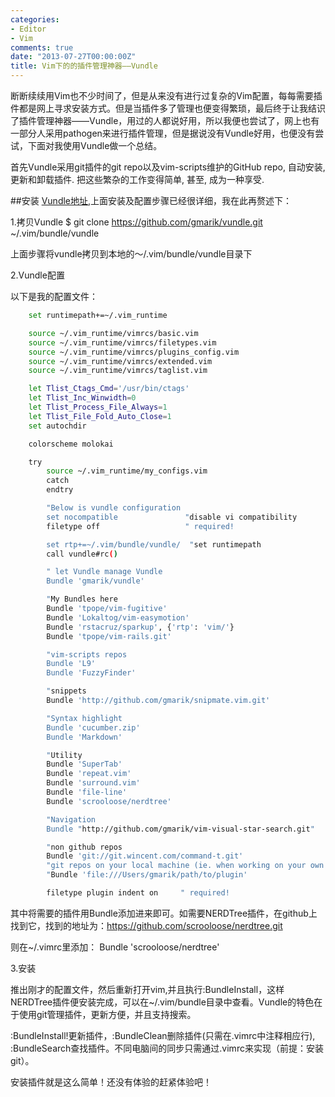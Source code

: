 ```yaml
---
categories:
- Editor
- Vim
comments: true
date: "2013-07-27T00:00:00Z"
title: Vim下的的插件管理神器——Vundle
---
```

断断续续用Vim也不少时间了，但是从来没有进行过复杂的Vim配置，每每需要插件都是网上寻求安装方式。但是当插件多了管理也便变得繁琐，最后终于让我结识了插件管理神器——Vundle，用过的人都说好用，所以我便也尝试了，网上也有一部分人采用pathogen来进行插件管理，但是据说没有Vundle好用，也便没有尝试，下面对我使用Vundle做一个总结。

首先Vundle采用git插件的git repo以及vim-scripts维护的GitHub repo, 自动安装, 更新和卸载插件. 把这些繁杂的工作变得简单, 甚至, 成为一种享受.

##安装
[Vundle地址](https://github.com/gmarik/vundle),上面安装及配置步骤已经很详细，我在此再赘述下：

1.拷贝Vundle
    $ git clone https://github.com/gmarik/vundle.git ~/.vim/bundle/vundle

上面步骤将vundle拷贝到本地的～/.vim/bundle/vundle目录下

2.Vundle配置

以下是我的配置文件：

<!--more-->

```sh
    set runtimepath+=~/.vim_runtime

    source ~/.vim_runtime/vimrcs/basic.vim
    source ~/.vim_runtime/vimrcs/filetypes.vim
    source ~/.vim_runtime/vimrcs/plugins_config.vim
    source ~/.vim_runtime/vimrcs/extended.vim
    source ~/.vim_runtime/vimrcs/taglist.vim

    let Tlist_Ctags_Cmd='/usr/bin/ctags' 
    let Tlist_Inc_Winwidth=0
    let Tlist_Process_File_Always=1
    let Tlist_File_Fold_Auto_Close=1
    set autochdir

    colorscheme molokai

    try
        source ~/.vim_runtime/my_configs.vim
        catch
        endtry

        "Below is vundle configuration
        set nocompatible               "disable vi compatibility
        filetype off                   " required!

        set rtp+=~/.vim/bundle/vundle/  "set runtimepath
        call vundle#rc()

        " let Vundle manage Vundle  
        Bundle 'gmarik/vundle'

        "My Bundles here
        Bundle 'tpope/vim-fugitive'
        Bundle 'Lokaltog/vim-easymotion'
        Bundle 'rstacruz/sparkup', {'rtp': 'vim/'}
        Bundle 'tpope/vim-rails.git'

        "vim-scripts repos
        Bundle 'L9'
        Bundle 'FuzzyFinder'

        "snippets
        Bundle 'http://github.com/gmarik/snipmate.vim.git'

        "Syntax highlight
        Bundle 'cucumber.zip'
        Bundle 'Markdown'

        "Utility
        Bundle 'SuperTab'
        Bundle 'repeat.vim'
        Bundle 'surround.vim'
        Bundle 'file-line'
        Bundle 'scrooloose/nerdtree'

        "Navigation
        Bundle "http://github.com/gmarik/vim-visual-star-search.git"

        "non github repos
        Bundle 'git://git.wincent.com/command-t.git'
        "git repos on your local machine (ie. when working on your own plugin)
        "Bundle 'file:///Users/gmarik/path/to/plugin'

        filetype plugin indent on     " required!
```

其中将需要的插件用Bundle添加进来即可。如需要NERDTree插件，在github上找到它，找到的地址为：https://github.com/scrooloose/nerdtree.git

则在~/.vimrc里添加：
    Bundle 'scrooloose/nerdtree'

3.安装

推出刚才的配置文件，然后重新打开vim,并且执行:BundleInstall，这样NERDTree插件便安装完成，可以在~/.vim/bundle目录中查看。Vundle的特色在于使用git管理插件，更新方便，并且支持搜索。

:BundleInstall!更新插件，:BundleClean删除插件(只需在.vimrc中注释相应行), :BundleSearch查找插件。不同电脑间的同步只需通过.vimrc来实现（前提：安装git）。

安装插件就是这么简单！还没有体验的赶紧体验吧！

